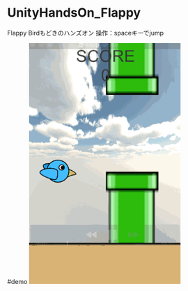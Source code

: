 # UnityHandsOn_Flappy
Flappy Birdもどきのハンズオン
操作：spaceキーでjump

#demo
![](https://github.com/gunn0430/UnityHandsOn_Flappy/blob/master/demo/FlappyDemo.gif)
